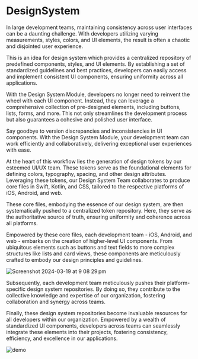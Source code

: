 # DesignSystem

In large development teams, maintaining consistency across user interfaces can be a daunting challenge. With developers utilizing varying measurements, styles, colors, and UI elements, the result is often a chaotic and disjointed user experience.

This is an idea for design system which provides a centralized repository of predefined components, styles, and UI elements. By establishing a set of standardized guidelines and best practices, developers can easily access and implement consistent UI components, ensuring uniformity across all applications.

With the Design System Module, developers no longer need to reinvent the wheel with each UI component. Instead, they can leverage a comprehensive collection of pre-designed elements, including buttons, lists, forms, and more. This not only streamlines the development process but also guarantees a cohesive and polished user interface.

Say goodbye to version discrepancies and inconsistencies in UI components. With the Design System Module, your development team can work efficiently and collaboratively, delivering exceptional user experiences with ease.


At the heart of this workflow lies the generation of design tokens by our esteemed UI/UX team. These tokens serve as the foundational elements for defining colors, typography, spacing, and other design attributes. Leveraging these tokens, our Design System Team collaborates to produce core files in Swift, Kotlin, and CSS, tailored to the respective platforms of iOS, Android, and web.

These core files, embodying the essence of our design system, are then systematically pushed to a centralized token repository. Here, they serve as the authoritative source of truth, ensuring uniformity and coherence across all platforms.

Empowered by these core files, each development team - iOS, Android, and web - embarks on the creation of higher-level UI components. From ubiquitous elements such as buttons and text fields to more complex structures like lists and card views, these components are meticulously crafted to embody our design principles and guidelines.

![Screenshot 2024-03-19 at 9 08 29 pm](https://github.com/GRGBISHOW/DesignSystem/assets/20558114/735bbf27-d45c-4be5-ada7-3c3159e25606)


Subsequently, each development team meticulously pushes their platform-specific design system repositories. By doing so, they contribute to the collective knowledge and expertise of our organization, fostering collaboration and synergy across teams.

Finally, these design system repositories become invaluable resources for all developers within our organization. Empowered by a wealth of standardized UI components, developers across teams can seamlessly integrate these elements into their projects, fostering consistency, efficiency, and excellence in our applications.


![demo](https://github.com/GRGBISHOW/DesignSystem/assets/20558114/1131ab4a-d7d8-4dad-9dc4-d0d9f6610584)
